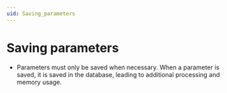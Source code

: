 ```yaml
---
uid: Saving_parameters
---
```


# Saving parameters

- Parameters must only be saved when necessary. When a parameter is saved, it is saved in the database, leading to additional processing and memory usage.
